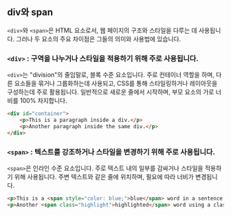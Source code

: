 ## div와 span
`<div>`와 `<span>`은 HTML 요소로서, 웹 페이지의 구조와 스타일을 다루는 데 사용됩니다. 그러나 두 요소의 주요 차이점은 그들의 의미와 사용법에 있습니다.

### `<div>` : 구역을 나누거나 스타일을 적용하기 위해 주로 사용됩니다.
`<div>`는 "division"의 줄임말로, 블록 수준 요소입니다. 주로 컨테이너 역할을 하며, 다른 요소들을 묶거나 그룹화하는데 사용되고, CSS를 통해 스타일링하거나 레이아웃을 구성하는데 주로 활용됩니다. 일반적으로 새로운 줄에서 시작하며, 부모 요소의 가로 너비를 100% 차지합니다. 


```html
<div id="container">
    <p>This is a paragraph inside a div.</p>
    <p>Another paragraph inside the same div.</p>
</div>
```

### `<span>` : 텍스트를 강조하거나 스타일을 변경하기 위해 주로 사용됩니다.
 
`<span>`은 인라인 수준 요소입니다. 주로 텍스트 내의 일부를 감싸거나 스타일을 적용하기 위해 사용됩니다. 주변 텍스트와 같은 줄에 위치하며, 필요에 따라 너비가 변경됩니다.

```html
<p>This is a <span style="color: blue;">blue</span> word in a sentence.</p>
<p>Another <span class="highlight">highlighted</span> word using a class.</p>
```
